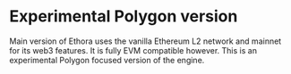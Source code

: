 # Experimental Polygon version 

Main version of Ethora uses the vanilla Ethereum L2 network and mainnet for its web3 features. 
It is fully EVM compatible however.
This is an experimental Polygon focused version of the engine.
